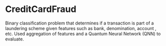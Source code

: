 # CreditCardFraud
Binary classification problem that determines if a transaction is part of a laundering scheme given features such as bank, denomination, account , etc. Used aggregation of features and a Quantum Neural Network (QNN) to evaluate.
